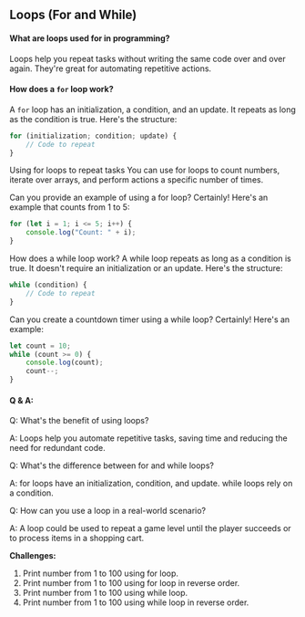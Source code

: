 ## Loops (For and While)

#### What are loops used for in programming?
Loops help you repeat tasks without writing the same code over and over again. They're great for automating repetitive actions.

#### How does a `for` loop work?
A `for` loop has an initialization, a condition, and an update. It repeats as long as the condition is true. Here's the structure:
```javascript
for (initialization; condition; update) {
    // Code to repeat
}
```

Using for loops to repeat tasks
You can use for loops to count numbers, iterate over arrays, and perform actions a specific number of times.

Can you provide an example of using a for loop?
Certainly! Here's an example that counts from 1 to 5:


```javascript
for (let i = 1; i <= 5; i++) {
    console.log("Count: " + i);
}
```

How does a while loop work?
A while loop repeats as long as a condition is true. It doesn't require an initialization or an update. Here's the structure:

```javascript
while (condition) {
    // Code to repeat
}
```

Can you create a countdown timer using a while loop?
Certainly! Here's an example:

```javascript
let count = 10;
while (count >= 0) {
    console.log(count);
    count--;
}
```

#### Q & A:
Q: What's the benefit of using loops?

A: Loops help you automate repetitive tasks, saving time and reducing the need for redundant code.

Q: What's the difference between for and while loops?

A: for loops have an initialization, condition, and update. while loops rely on a condition.

Q: How can you use a loop in a real-world scenario?

A: A loop could be used to repeat a game level until the player succeeds or to process items in a shopping cart.

**Challenges:**

1. Print number from 1 to 100 using for loop. 
2. Print number from 1 to 100 using for loop in reverse order. 
3. Print number from 1 to 100 using while loop. 
4. Print number from 1 to 100 using while loop in reverse order. 
